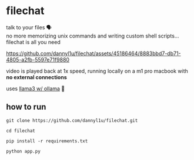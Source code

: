 # filechat

talk to your files 🗣️  
no more memorizing unix commands and writing custom shell scripts... filechat is all you need

https://github.com/dannyl1u/filechat/assets/45186464/8883bbd7-db71-4805-a2fb-5597e71f9880

video is played back at 1x speed, running locally on a m1 pro macbook with **no external connections**

uses [llama3 w/ ollama](https://ollama.com/library/llama3) 🦙

## how to run

`git clone https://github.com/dannyl1u/filechat.git`

`cd filechat`

`pip install -r requirements.txt`

`python app.py`
